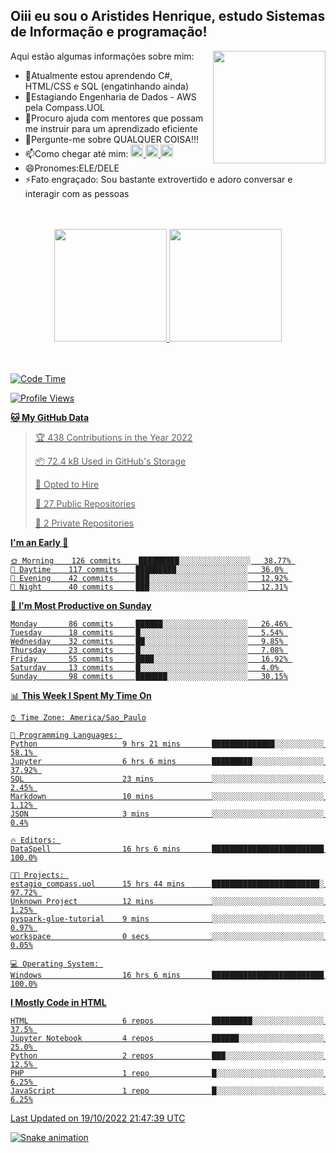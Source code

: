 ## Oiii eu sou o Aristides Henrique, estudo Sistemas de Informação e programação!

<div >
Aqui estão algumas informações sobre mim:<img align="right" height="180em" src="https://user-images.githubusercontent.com/97318481/177042589-45d62122-82a9-4a32-b3a7-87b322825b2f.png">
</div>

- 🌱Atualmente estou aprendendo C#, HTML/CSS e SQL (engatinhando ainda)
- 👯Estagiando Engenharia de Dados - AWS pela Compass.UOL
- 🤔Procuro ajuda com mentores que possam me instruir para um aprendizado eficiente
- 💬Pergunte-me sobre QUALQUER COISA!!!
- 📫Como chegar até mim:
  <a href="https://www.instagram.com/aryhenry/" target="_blank">
  <img src="https://img.shields.io/badge/-Instagram-%23E4405F?style=for-the-badge&logo=instagram&logoColor=black" height="20px">
  </a>
  <a href="https://www.linkedin.com/in/aristides-henrique/" target="_blank">
  <img src="https://img.shields.io/badge/-LinkedIn-%230077B5?style=for-the-badge&logo=linkedin&logoColor=black" height="20px">
  </a> 
  <a href="mailto:arihenriqueuna@gmail.com">
  <img src="https://img.shields.io/badge/-Gmail-%23333?style=for-the-badge&logo=gmail&logoColor=white" height="20px">
  </a>
- 😄Pronomes:ELE/DELE
- ⚡Fato engraçado: Sou bastante extrovertido e adoro conversar e interagir com as pessoas
<br/>
<br/>
<div align="center">
  <a href="https://github.com/arihenrique">
  <img height="180em" src="https://github-readme-stats.vercel.app/api?username=arihenrique&show_icons=true&theme=dracula&include_all_commits=true&count_private=true"/>
  <img height="180em" src="https://github-readme-stats.vercel.app/api/top-langs/?username=arihenrique&layout=compact&langs_count=7&theme=dracula"/>
</div><br/><br/>

<!--START_SECTION:waka-->
![Code Time](http://img.shields.io/badge/Code%20Time-218%20hrs%2057%20mins-blue)

![Profile Views](http://img.shields.io/badge/Profile%20Views-16-blue)

**🐱 My GitHub Data** 

> 🏆 438 Contributions in the Year 2022
 > 
> 📦 72.4 kB Used in GitHub's Storage 
 > 
> 💼 Opted to Hire
 > 
> 📜 27 Public Repositories 
 > 
> 🔑 2 Private Repositories  
 > 
**I'm an Early 🐤** 

```text
🌞 Morning    126 commits    █████████░░░░░░░░░░░░░░░░   38.77% 
🌇 Daytime    117 commits    █████████░░░░░░░░░░░░░░░░   36.0% 
🌃 Evening    42 commits     ███░░░░░░░░░░░░░░░░░░░░░░   12.92% 
🌙 Night      40 commits     ███░░░░░░░░░░░░░░░░░░░░░░   12.31%

```
📅 **I'm Most Productive on Sunday** 

```text
Monday       86 commits     ██████░░░░░░░░░░░░░░░░░░░   26.46% 
Tuesday      18 commits     █░░░░░░░░░░░░░░░░░░░░░░░░   5.54% 
Wednesday    32 commits     ██░░░░░░░░░░░░░░░░░░░░░░░   9.85% 
Thursday     23 commits     █░░░░░░░░░░░░░░░░░░░░░░░░   7.08% 
Friday       55 commits     ████░░░░░░░░░░░░░░░░░░░░░   16.92% 
Saturday     13 commits     █░░░░░░░░░░░░░░░░░░░░░░░░   4.0% 
Sunday       98 commits     ███████░░░░░░░░░░░░░░░░░░   30.15%

```


📊 **This Week I Spent My Time On** 

```text
⌚︎ Time Zone: America/Sao_Paulo

💬 Programming Languages: 
Python                   9 hrs 21 mins       ██████████████░░░░░░░░░░░   58.1% 
Jupyter                  6 hrs 6 mins        █████████░░░░░░░░░░░░░░░░   37.92% 
SQL                      23 mins             ░░░░░░░░░░░░░░░░░░░░░░░░░   2.45% 
Markdown                 10 mins             ░░░░░░░░░░░░░░░░░░░░░░░░░   1.12% 
JSON                     3 mins              ░░░░░░░░░░░░░░░░░░░░░░░░░   0.4%

🔥 Editors: 
DataSpell                16 hrs 6 mins       █████████████████████████   100.0%

🐱‍💻 Projects: 
estagio_compass.uol      15 hrs 44 mins      ████████████████████████░   97.72% 
Unknown Project          12 mins             ░░░░░░░░░░░░░░░░░░░░░░░░░   1.25% 
pyspark-glue-tutorial    9 mins              ░░░░░░░░░░░░░░░░░░░░░░░░░   0.97% 
workspace                0 secs              ░░░░░░░░░░░░░░░░░░░░░░░░░   0.05%

💻 Operating System: 
Windows                  16 hrs 6 mins       █████████████████████████   100.0%

```

**I Mostly Code in HTML** 

```text
HTML                     6 repos             █████████░░░░░░░░░░░░░░░░   37.5% 
Jupyter Notebook         4 repos             ██████░░░░░░░░░░░░░░░░░░░   25.0% 
Python                   2 repos             ███░░░░░░░░░░░░░░░░░░░░░░   12.5% 
PHP                      1 repo              █░░░░░░░░░░░░░░░░░░░░░░░░   6.25% 
JavaScript               1 repo              █░░░░░░░░░░░░░░░░░░░░░░░░   6.25%

```



 Last Updated on 19/10/2022 21:47:39 UTC
<!--END_SECTION:waka-->

![Snake animation](https://github.com/arihenrique/arihenrique/blob/output/github-contribution-grid-snake.svg)
